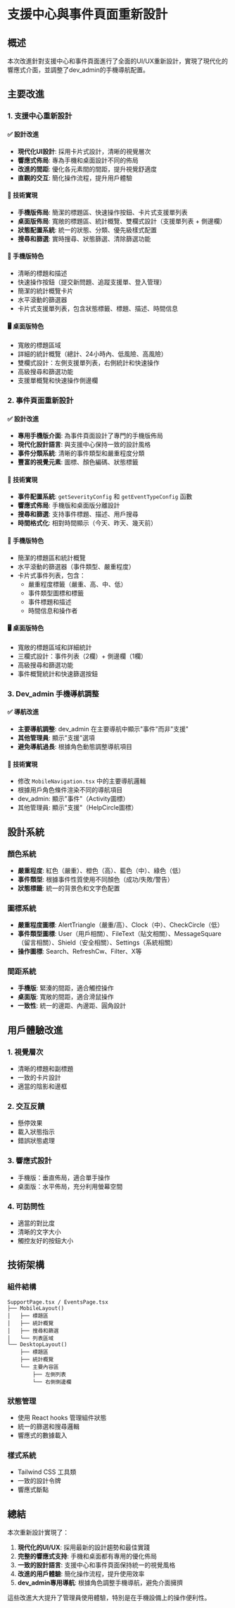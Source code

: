 # 支援中心與事件頁面重新設計

## 概述

本次改進針對支援中心和事件頁面進行了全面的UI/UX重新設計，實現了現代化的響應式介面，並調整了dev_admin的手機導航配置。

## 主要改進

### 1. 支援中心重新設計

#### ✅ 設計改進
- **現代化UI設計**: 採用卡片式設計，清晰的視覺層次
- **響應式佈局**: 專為手機和桌面設計不同的佈局
- **改進的間距**: 優化各元素間的間距，提升視覺舒適度
- **直觀的交互**: 簡化操作流程，提升用戶體驗

#### 🔧 技術實現
- **手機版佈局**: 簡潔的標題區、快速操作按鈕、卡片式支援單列表
- **桌面版佈局**: 寬敞的標題區、統計概覽、雙欄式設計（支援單列表 + 側邊欄）
- **狀態配置系統**: 統一的狀態、分類、優先級樣式配置
- **搜尋和篩選**: 實時搜尋、狀態篩選、清除篩選功能

#### 📱 手機版特色
- 清晰的標題和描述
- 快速操作按鈕（提交新問題、追蹤支援單、登入管理）
- 簡潔的統計概覽卡片
- 水平滾動的篩選器
- 卡片式支援單列表，包含狀態標籤、標題、描述、時間信息

#### 🖥️ 桌面版特色
- 寬敞的標題區域
- 詳細的統計概覽（總計、24小時內、低風險、高風險）
- 雙欄式設計：左側支援單列表，右側統計和快速操作
- 高級搜尋和篩選功能
- 支援單概覽和快速操作側邊欄

### 2. 事件頁面重新設計

#### ✅ 設計改進
- **專用手機版介面**: 為事件頁面設計了專門的手機版佈局
- **現代化設計語言**: 與支援中心保持一致的設計風格
- **事件分類系統**: 清晰的事件類型和嚴重程度分類
- **豐富的視覺元素**: 圖標、顏色編碼、狀態標籤

#### 🔧 技術實現
- **事件配置系統**: `getSeverityConfig` 和 `getEventTypeConfig` 函數
- **響應式佈局**: 手機版和桌面版分離設計
- **搜尋和篩選**: 支持事件標題、描述、用戶搜尋
- **時間格式化**: 相對時間顯示（今天、昨天、幾天前）

#### 📱 手機版特色
- 簡潔的標題區和統計概覽
- 水平滾動的篩選器（事件類型、嚴重程度）
- 卡片式事件列表，包含：
  - 嚴重程度標籤（嚴重、高、中、低）
  - 事件類型圖標和標籤
  - 事件標題和描述
  - 時間信息和操作者

#### 🖥️ 桌面版特色
- 寬敞的標題區域和詳細統計
- 三欄式設計：事件列表（2欄）+ 側邊欄（1欄）
- 高級搜尋和篩選功能
- 事件概覽統計和快速篩選按鈕

### 3. Dev_admin 手機導航調整

#### ✅ 導航改進
- **主要導航調整**: dev_admin 在主要導航中顯示"事件"而非"支援"
- **其他管理員**: 顯示"支援"選項
- **避免導航過長**: 根據角色動態調整導航項目

#### 🔧 技術實現
- 修改 `MobileNavigation.tsx` 中的主要導航邏輯
- 根據用戶角色條件渲染不同的導航項目
- dev_admin: 顯示"事件"（Activity圖標）
- 其他管理員: 顯示"支援"（HelpCircle圖標）

## 設計系統

### 顏色系統
- **嚴重程度**: 紅色（嚴重）、橙色（高）、藍色（中）、綠色（低）
- **事件類型**: 根據事件性質使用不同顏色（成功/失敗/警告）
- **狀態標籤**: 統一的背景色和文字色配置

### 圖標系統
- **嚴重程度圖標**: AlertTriangle（嚴重/高）、Clock（中）、CheckCircle（低）
- **事件類型圖標**: User（用戶相關）、FileText（貼文相關）、MessageSquare（留言相關）、Shield（安全相關）、Settings（系統相關）
- **操作圖標**: Search、RefreshCw、Filter、X等

### 間距系統
- **手機版**: 緊湊的間距，適合觸控操作
- **桌面版**: 寬敞的間距，適合滑鼠操作
- **一致性**: 統一的邊距、內邊距、圓角設計

## 用戶體驗改進

### 1. 視覺層次
- 清晰的標題和副標題
- 一致的卡片設計
- 適當的陰影和邊框

### 2. 交互反饋
- 懸停效果
- 載入狀態指示
- 錯誤狀態處理

### 3. 響應式設計
- 手機版：垂直佈局，適合單手操作
- 桌面版：水平佈局，充分利用螢幕空間

### 4. 可訪問性
- 適當的對比度
- 清晰的文字大小
- 觸控友好的按鈕大小

## 技術架構

### 組件結構
```
SupportPage.tsx / EventsPage.tsx
├── MobileLayout()
│   ├── 標題區
│   ├── 統計概覽
│   ├── 搜尋和篩選
│   └── 列表區域
└── DesktopLayout()
    ├── 標題區
    ├── 統計概覽
    └── 主要內容區
        ├── 左側列表
        └── 右側側邊欄
```

### 狀態管理
- 使用 React hooks 管理組件狀態
- 統一的篩選和搜尋邏輯
- 響應式的數據載入

### 樣式系統
- Tailwind CSS 工具類
- 一致的設計令牌
- 響應式斷點

## 總結

本次重新設計實現了：

1. **現代化的UI/UX**: 採用最新的設計趨勢和最佳實踐
2. **完整的響應式支持**: 手機和桌面都有專用的優化佈局
3. **一致的設計語言**: 支援中心和事件頁面保持統一的視覺風格
4. **改進的用戶體驗**: 簡化操作流程，提升使用效率
5. **dev_admin專用導航**: 根據角色調整手機導航，避免介面擁擠

這些改進大大提升了管理員使用體驗，特別是在手機設備上的操作便利性。
